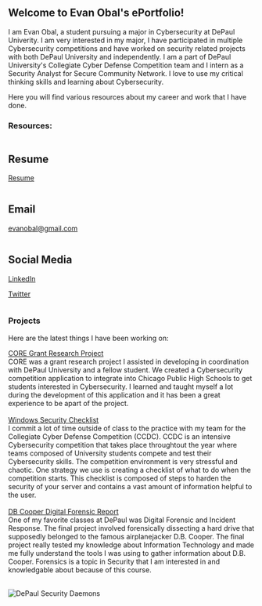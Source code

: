 ## Welcome to Evan Obal's ePortfolio!

I am Evan Obal, a student pursuing a major in Cybersecurity at DePaul Univerity. I am very interested in my major, I have participated in multiple Cybersecurity competitions and have worked on security related projects with both DePaul University and independently. I am a part of DePaul University's Collegiate Cyber Defense Competition team and I intern as a Security Analyst for Secure Community Network. I love to use my critical thinking skills and learning about Cybersecurity.

Here you will find various resources about my career and work that I have done.

### Resources:

<div class="row">
  <div class="column">
    <h2>Resume</h2>
    <p><a href="https://github.com/evanobal/evanobal.github.io/blob/master/EvanObalResume.pdf">Resume</a></p>
  </div>
  <div class="column">
    <h2>Email</h2>
    <p><a href="mailto:evanobal@gmail.com">evanobal@gmail.com</a></p>
  </div>
  <div class="column">
    <h2>Social Media</h2>
    <p><a href="https://www.linkedin.com/in/evanobal/">LinkedIn</a></p>
    <p><a href="https://twitter.com/EvanObal">Twitter</a></p>
  </div>
</div>


### Projects

Here are the latest things I have been working on:

[CORE Grant Research Project](https://github.com/evanobal/evanobal.github.io/blob/master/CORE%20Admin%20-%20Report.docx) <br>
  CORE was a grant research project I assisted in developing in coordination with DePaul University and a fellow student. We created a Cybersecurity competition application to integrate into Chicago Public High Schools to get students interested in Cybersecurity. I learned and taught myself a lot during the development of this application and it has been a great experience to be apart of the project.
  <br>
  <br>
[Windows Security Checklist](https://github.com/evanobal/evanobal.github.io/blob/master/Evan%20Obal%20Windows%20CCDC%20Checklist.docx) <br>
   I commit a lot of time outside of class to the practice with my team for the Collegiate Cyber Defense Competition (CCDC). CCDC is an intensive Cybersecurity competition that takes place throughtout the year where teams composed of University students compete and test their Cybersecurity skills. The competition environment is very stressful and chaotic. One strategy we use is creating a checklist of what to do when the competition starts. This checklist is composed of steps to harden the security of your server and contains a vast amount of information helpful to the user.
   <br>
   <br>
[DB Cooper Digital Forensic Report](https://github.com/evanobal/evanobal.github.io/blob/master/Evan%20Obal%20-%20DePaul%20DB%20Cooper%20Report.docx) <br>
  One of my favorite classes at DePaul was Digital Forensic and Incident Response. The final project involved forensically dissecting a hard drive that supposedly belonged to the famous airplanejacker D.B. Cooper. The final project really tested my knowledge about Information Technology and made me fully understand the tools I was using to gather information about D.B. Cooper. Forensics is a topic in Security that I am interested in and knowledgable about because of this course.
  <br>
  <br>

<img src="https://i.imgur.com/ZNCuC0u.png" alt="DePaul Security Daemons">
